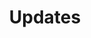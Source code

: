 ---
title: "Updates"
excerpts: "Latest updates from the JSNA team"
layout: posts
permalink: "/updates/"
---